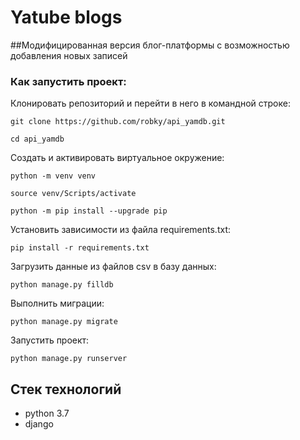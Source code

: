 # Yatube blogs

##Модифицированная версия блог-платформы с возможностью добавления новых записей

### Как запустить проект:

Клонировать репозиторий и перейти в него в командной строке:

```
git clone https://github.com/robky/api_yamdb.git
```

```
cd api_yamdb
```

Cоздать и активировать виртуальное окружение:

```
python -m venv venv
```

```
source venv/Scripts/activate
```

```
python -m pip install --upgrade pip
```

Установить зависимости из файла requirements.txt:

```
pip install -r requirements.txt
```

Загрузить данные из файлов csv в базу данных:

```
python manage.py filldb
```

Выполнить миграции:

```
python manage.py migrate
```

Запустить проект:

```
python manage.py runserver
```

## Стек технологий

- python 3.7
- django
